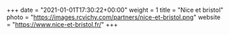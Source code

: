 +++
date = "2021-01-01T17:30:22+00:00"
weight = 1
title = "Nice et bristol"
photo = "https://images.rcvichy.com/partners/nice-et-bristol.png"
website = "https://www.nice-et-bristol.fr/"
+++
